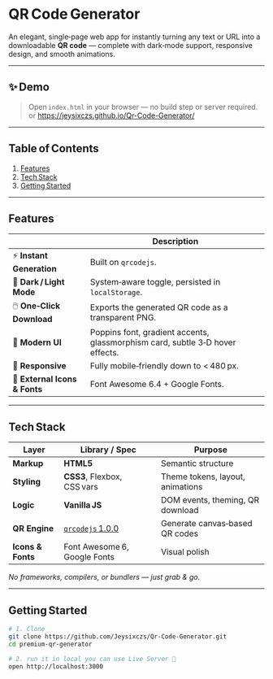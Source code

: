 # QR Code Generator

An elegant, single‑page web app for instantly turning any text or URL into a downloadable **QR code** — complete with dark‑mode support, responsive design, and smooth animations.

---

## ✨ Demo

> Open `index.html` in your browser — no build step or server required.
or
> https://jeysixczs.github.io/Qr-Code-Generator/


---

## Table of Contents
1. [Features](#features)
2. [Tech Stack](#tech-stack)
3. [Getting Started](#getting-started)


---

## Features

|                          | Description |
|--------------------------|-------------|
| ⚡ **Instant Generation** | Built on `qrcodejs`. |
| 🎨 **Dark / Light Mode** | System‑aware toggle, persisted in `localStorage`. |
| 🖱️ **One‑Click Download**| Exports the generated QR code as a transparent PNG. |
| 💎 **Modern UI**        | Poppins font, gradient accents, glassmorphism card, subtle 3‑D hover effects. |
| 📱 **Responsive**        | Fully mobile‑friendly down to < 480 px. |
| 🔗 **External Icons & Fonts** | Font Awesome 6.4 + Google Fonts. |

---

## Tech Stack

| Layer            | Library / Spec                | Purpose |
|------------------|--------------------------------|---------|
| **Markup**       | **HTML5**                      | Semantic structure |
| **Styling**      | **CSS3**, Flexbox, CSS vars    | Theme tokens, layout, animations |
| **Logic**        | **Vanilla JS**                 | DOM events, theming, QR download |
| **QR Engine**    | [`qrcodejs` 1.0.0](https://github.com/davidshimjs/qrcodejs) | Generate canvas‑based QR codes |
| **Icons & Fonts**| Font Awesome 6, Google Fonts  | Visual polish |

_No frameworks, compilers, or bundlers — just grab & go._

---

## Getting Started

```bash
# 1. Clone
git clone https://github.com/Jeysixczs/Qr-Code-Generator.git
cd premium‑qr‑generator

# 2. run it in local you can use Live Server 🚀
open http://localhost:3000
